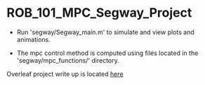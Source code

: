 # ROB_101_MPC_Segway_Project

* Run 'segway/Segway_main.m' to simulate and view plots and animations.
 
* The mpc control method is computed using files located in the 'segway/mpc_functions/' directory.
 
 Overleaf project write up is located [here](https://www.overleaf.com/project/5f18bd8db58cc20001a6bc30)
